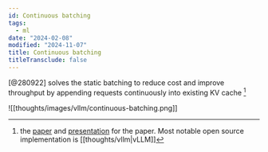 ```yaml
---
id: Continuous batching
tags:
  - ml
date: "2024-02-08"
modified: "2024-11-07"
title: Continuous batching
titleTransclude: false
---
```


[@280922] solves the static batching to reduce cost and improve throughput by appending requests continuously into existing KV cache [^paper]

[^paper]: the [paper](https://www.usenix.org/conference/osdi22/presentation/yu) and [presentation](https://www.youtube.com/watch?v=Ob9PPLxETYU&ab_channel=USENIX) for the paper. Most notable open source implementation is [[thoughts/vllm|vLLM]]

![[thoughts/images/vllm/continuous-batching.png]]
